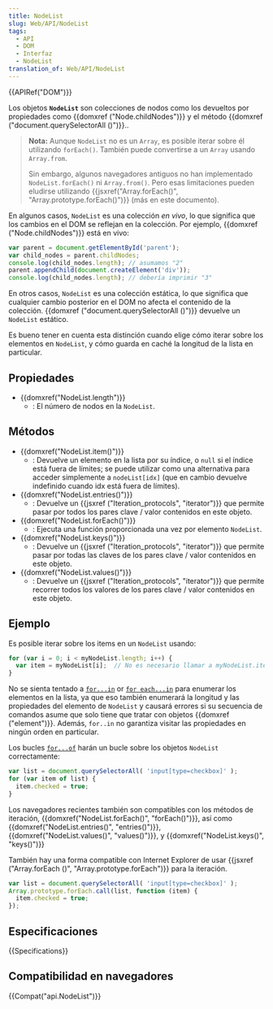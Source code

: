 ```yaml
---
title: NodeList
slug: Web/API/NodeList
tags:
  - API
  - DOM
  - Interfaz
  - NodeList
translation_of: Web/API/NodeList
---
```


{{APIRef("DOM")}}

Los objetos **`NodeList`** son colecciones de nodos como los devueltos por propiedades como {{domxref ("Node.childNodes")}} y el método {{domxref ("document.querySelectorAll ()")}}..

> **Nota:** Aunque `NodeList` no es un `Array`, es posible iterar sobre él utilizando `forEach()`. También puede convertirse a un `Array` usando `Array.from`.
>
> Sin embargo, algunos navegadores antiguos no han implementado `NodeList.forEach()` ni `Array.from()`. Pero esas limitaciones pueden eludirse utilizando {{jsxref("Array.forEach()", "Array.prototype.forEach()")}} (más en este documento).

En algunos casos, `NodeList` es una colección _en vivo_, lo que significa que los cambios en el DOM se reflejan en la colección. Por ejemplo, {{domxref ("Node.childNodes")}} está en vivo:

```js
var parent = document.getElementById('parent');
var child_nodes = parent.childNodes;
console.log(child_nodes.length); // asumamos "2"
parent.appendChild(document.createElement('div'));
console.log(child_nodes.length); // debería imprimir "3"
```

En otros casos, `NodeList` es una colección estática, lo que significa que cualquier cambio posterior en el DOM no afecta el contenido de la colección. {{domxref ("document.querySelectorAll ()")}} devuelve un `NodeList` estático.

Es bueno tener en cuenta esta distinción cuando elige cómo iterar sobre los elementos en `NodeList`, y cómo guarda en caché la longitud de la lista en particular.

## Propiedades

- {{domxref("NodeList.length")}}
  - : El número de nodos en la `NodeList`.

## Métodos

- {{domxref("NodeList.item()")}}
  - : Devuelve un elemento en la lista por su índice, o `null` si el índice está fuera de límites; se puede utilizar como una alternativa para acceder simplemente a `nodeList[idx]` (que en cambio devuelve indefinido cuando idx está fuera de límites).
- {{domxref("NodeList.entries()")}}
  - : Devuelve un {{jsxref ("Iteration_protocols", "iterator")}} que permite pasar por todos los pares clave / valor contenidos en este objeto.
- {{domxref("NodeList.forEach()")}}
  - : Ejecuta una función proporcionada una vez por elemento `NodeList`.
- {{domxref("NodeList.keys()")}}
  - : Devuelve un {{jsxref ("Iteration_protocols", "iterator")}} que permite pasar por todas las claves de los pares clave / valor contenidos en este objeto.
- {{domxref("NodeList.values()")}}
  - : Devuelve un {{jsxref ("Iteration_protocols", "iterator")}} que permite recorrer todos los valores de los pares clave / valor contenidos en este objeto.

## Ejemplo

Es posible iterar sobre los items en un `NodeList` usando:

```js
for (var i = 0; i < myNodeList.length; i++) {
  var item = myNodeList[i];  // No es necesario llamar a myNodeList.item(i) en JavaScript
}
```

No se sienta tentado a [`for...in`](/es/docs/JavaScript/Reference/Statements/for...in) or [`for each...in`](/es/docs/JavaScript/Reference/Statements/for_each...in) para enumerar los elementos en la lista, ya que eso también enumerará la longitud y las propiedades del elemento de `NodeList` y causará errores si su secuencia de comandos asume que solo tiene que tratar con objetos {{domxref ("element")}}. Además, `for..in` no garantiza visitar las propiedades en ningún orden en particular.

Los bucles [`for...of`](/es/docs/JavaScript/Reference/Statements/for...of) harán un bucle sobre los objetos `NodeList` correctamente:

```js
var list = document.querySelectorAll( 'input[type=checkbox]' );
for (var item of list) {
  item.checked = true;
}
```

Los navegadores recientes también son compatibles con los métodos de iteración, {{domxref("NodeList.forEach()", "forEach()")}}, así como {{domxref("NodeList.entries()", "entries()")}}, {{domxref("NodeList.values()", "values()")}}, y {{domxref("NodeList.keys()", "keys()")}}

También hay una forma compatible con Internet Explorer de usar {{jsxref ("Array.forEach ()", "Array.prototype.forEach")}} para la iteración.

```js
var list = document.querySelectorAll( 'input[type=checkbox]' );
Array.prototype.forEach.call(list, function (item) {
  item.checked = true;
});
```

## Especificaciones

{{Specifications}}

## Compatibilidad en navegadores

{{Compat("api.NodeList")}}
